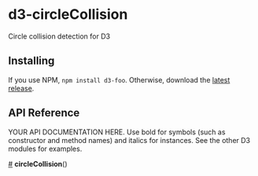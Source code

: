 # d3-circleCollision

Circle collision detection for D3

## Installing

If you use NPM, `npm install d3-foo`. Otherwise, download the [latest release](https://github.com/d3/d3-circleCollision/releases/latest).

## API Reference

YOUR API DOCUMENTATION HERE. Use bold for symbols (such as constructor and method names) and italics for instances. See the other D3 modules for examples.

<a href="#circleCollision" name="circleCollision">#</a> <b>circleCollision</b>()

